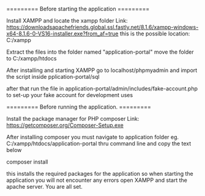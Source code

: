 ========= Before starting the application =========

Install XAMPP and locate the xampp folder
Link: https://downloadsapachefriends.global.ssl.fastly.net/8.1.6/xampp-windows-x64-8.1.6-0-VS16-installer.exe?from_af=true
this is the possible location: C:/xampp

Extract the files into the folder named "application-portal"
move the folder to C:/xampp/htdocs

After installing and starting XAMPP go to 
    localhost/phpmyadmin
and import the script inside 
    pplication-portal/sql

after that run the file in 
    application-portal/admin/includes/fake-account.php
to set-up your fake account for development uses

========= Before running the application. =========

Install the package manager for PHP composer
Link: https://getcomposer.org/Composer-Setup.exe

After installing composer you must navigate to application folder eg. C:/xampp/htdocs/application-portal
thru command line and copy the text below

composer install

this installs the required packages for the application so when starting the application you will not encounter any errors
open XAMPP and start the apache server. You are all set.
